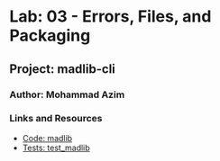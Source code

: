 
# Lab: 03 - Errors, Files, and Packaging
## Project: madlib-cli
### Author: Mohammad Azim

### Links and Resources
- [Code: madlib](https://github.com/Mohammad99Azim/madlib-cli/blob/main/madlib.py)
- [Tests: test_madlib](https://github.com/Mohammad99Azim/madlib-cli/blob/main/tests/test_madlib.py)
